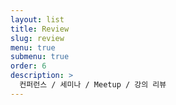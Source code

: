 ```yaml
---
layout: list
title: Review
slug: review
menu: true
submenu: true
order: 6
description: >
  컨퍼런스 / 세미나 / Meetup / 강의 리뷰
---
```

